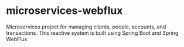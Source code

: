 # microservices-webflux
Microservices project for managing clients, people, accounts, and transactions. This reactive system is built using Spring Boot and Spring WebFlux 
